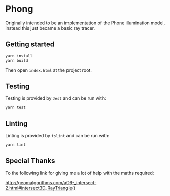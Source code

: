 # Phong

Originally intended to be an implementation of the Phone illumination model, instead this just became a basic ray tracer.

## Getting started

```bash
yarn install
yarn build
```

Then open `index.html` at the project root.

## Testing

Testing is provided by `Jest` and can be run with:

```bash
yarn test
```

## Linting

Linting is provided by `tslint` and can be run with:

```bash
yarn lint
```

## Special Thanks

To the following link for giving me a lot of help with the maths required:

http://geomalgorithms.com/a06-_intersect-2.html#intersect3D_RayTriangle()
